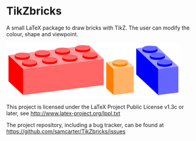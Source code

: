 # TikZbricks

A small LaTeX package to draw bricks with TikZ. The user can modify the colour, shape and  viewpoint.

![example image of three bricks](https://raw.githubusercontent.com/samcarter/TikZbricks/main/showcase.svg) 

This project is licensed under the LaTeX Project Public License v1.3c or later, see http://www.latex-project.org/lppl.txt

The project repository, including a bug tracker, can be found at https://github.com/samcarter/TikZbricks/issues
